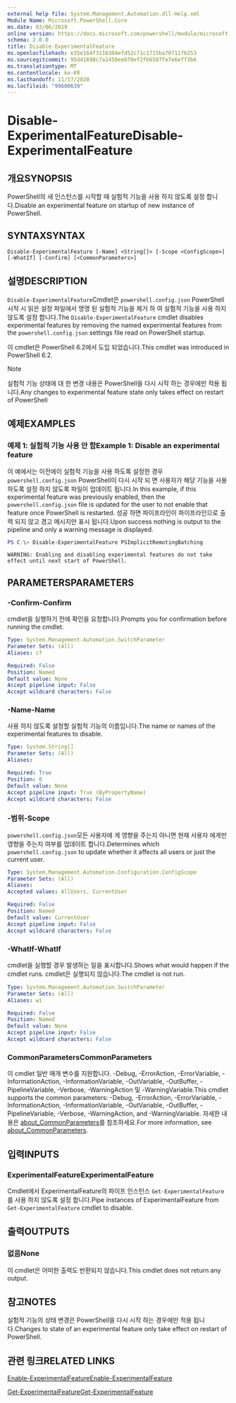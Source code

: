 ```yaml
---
external help file: System.Management.Automation.dll-Help.xml
Module Name: Microsoft.PowerShell.Core
ms.date: 03/06/2019
online version: https://docs.microsoft.com/powershell/module/microsoft.powershell.core/disable-experimentalfeature?view=powershell-7.2&WT.mc_id=ps-gethelp
schema: 2.0.0
title: Disable-ExperimentalFeature
ms.openlocfilehash: e35e164f3116304efd52c71c1715ba70711f6253
ms.sourcegitcommit: 95d41698c7a2450eeb70ef2fb6507fe7e6eff3b6
ms.translationtype: MT
ms.contentlocale: ko-KR
ms.lasthandoff: 11/17/2020
ms.locfileid: "99600639"
---
```

# <span data-ttu-id="d24b5-102">Disable-ExperimentalFeature</span><span class="sxs-lookup"><span data-stu-id="d24b5-102">Disable-ExperimentalFeature</span></span>

## <span data-ttu-id="d24b5-103">개요</span><span class="sxs-lookup"><span data-stu-id="d24b5-103">SYNOPSIS</span></span>
<span data-ttu-id="d24b5-104">PowerShell의 새 인스턴스를 시작할 때 실험적 기능을 사용 하지 않도록 설정 합니다.</span><span class="sxs-lookup"><span data-stu-id="d24b5-104">Disable an experimental feature on startup of new instance of PowerShell.</span></span>

## <span data-ttu-id="d24b5-105">SYNTAX</span><span class="sxs-lookup"><span data-stu-id="d24b5-105">SYNTAX</span></span>

```
Disable-ExperimentalFeature [-Name] <String[]> [-Scope <ConfigScope>] [-WhatIf] [-Confirm] [<CommonParameters>]
```

## <span data-ttu-id="d24b5-106">설명</span><span class="sxs-lookup"><span data-stu-id="d24b5-106">DESCRIPTION</span></span>

<span data-ttu-id="d24b5-107">`Disable-ExperimentalFeature`Cmdlet은 `powershell.config.json` PowerShell 시작 시 읽은 설정 파일에서 명명 된 실험적 기능을 제거 하 여 실험적 기능을 사용 하지 않도록 설정 합니다.</span><span class="sxs-lookup"><span data-stu-id="d24b5-107">The `Disable-ExperimentalFeature` cmdlet disables experimental features by removing the named experimental features from the `powershell.config.json` settings file read on PowerShell startup.</span></span>

<span data-ttu-id="d24b5-108">이 cmdlet은 PowerShell 6.2에서 도입 되었습니다.</span><span class="sxs-lookup"><span data-stu-id="d24b5-108">This cmdlet was introduced in PowerShell 6.2.</span></span>

> [!NOTE]
> <span data-ttu-id="d24b5-109">실험적 기능 상태에 대 한 변경 내용은 PowerShell을 다시 시작 하는 경우에만 적용 됩니다.</span><span class="sxs-lookup"><span data-stu-id="d24b5-109">Any changes to experimental feature state only takes effect on restart of PowerShell</span></span>

## <span data-ttu-id="d24b5-110">예제</span><span class="sxs-lookup"><span data-stu-id="d24b5-110">EXAMPLES</span></span>

### <span data-ttu-id="d24b5-111">예제 1: 실험적 기능 사용 안 함</span><span class="sxs-lookup"><span data-stu-id="d24b5-111">Example 1: Disable an experimental feature</span></span>

<span data-ttu-id="d24b5-112">이 예에서는 이전에이 실험적 기능을 사용 하도록 설정한 경우 `powershell.config.json` PowerShell이 다시 시작 되 면 사용자가 해당 기능을 사용 하도록 설정 하지 않도록 파일이 업데이트 됩니다.</span><span class="sxs-lookup"><span data-stu-id="d24b5-112">In this example, if this experimental feature was previously enabled, then the `powershell.config.json` file is updated for the user to not enable that feature once PowerShell is restarted.</span></span>
<span data-ttu-id="d24b5-113">성공 하면 파이프라인이 파이프라인으로 출력 되지 않고 경고 메시지만 표시 됩니다.</span><span class="sxs-lookup"><span data-stu-id="d24b5-113">Upon success nothing is output to the pipeline and only a warning message is displayed.</span></span>

```powershell
PS C:\> Disable-ExperimentalFeature PSImplicitRemotingBatching
```

```Output
WARNING: Enabling and disabling experimental features do not take effect until next start of PowerShell.
```

## <span data-ttu-id="d24b5-114">PARAMETERS</span><span class="sxs-lookup"><span data-stu-id="d24b5-114">PARAMETERS</span></span>

### <span data-ttu-id="d24b5-115">-Confirm</span><span class="sxs-lookup"><span data-stu-id="d24b5-115">-Confirm</span></span>

<span data-ttu-id="d24b5-116">cmdlet을 실행하기 전에 확인을 요청합니다.</span><span class="sxs-lookup"><span data-stu-id="d24b5-116">Prompts you for confirmation before running the cmdlet.</span></span>

```yaml
Type: System.Management.Automation.SwitchParameter
Parameter Sets: (All)
Aliases: cf

Required: False
Position: Named
Default value: None
Accept pipeline input: False
Accept wildcard characters: False
```

### <span data-ttu-id="d24b5-117">-Name</span><span class="sxs-lookup"><span data-stu-id="d24b5-117">-Name</span></span>

<span data-ttu-id="d24b5-118">사용 하지 않도록 설정할 실험적 기능의 이름입니다.</span><span class="sxs-lookup"><span data-stu-id="d24b5-118">The name or names of the experimental features to disable.</span></span>

```yaml
Type: System.String[]
Parameter Sets: (All)
Aliases:

Required: True
Position: 0
Default value: None
Accept pipeline input: True (ByPropertyName)
Accept wildcard characters: False
```

### <span data-ttu-id="d24b5-119">-범위</span><span class="sxs-lookup"><span data-stu-id="d24b5-119">-Scope</span></span>

<span data-ttu-id="d24b5-120">`powershell.config.json`모든 사용자에 게 영향을 주는지 아니면 현재 사용자 에게만 영향을 주는지 여부를 업데이트 합니다.</span><span class="sxs-lookup"><span data-stu-id="d24b5-120">Determines which `powershell.config.json` to update whether it affects all users or just the current user.</span></span>

```yaml
Type: System.Management.Automation.Configuration.ConfigScope
Parameter Sets: (All)
Aliases:
Accepted values: AllUsers, CurrentUser

Required: False
Position: Named
Default value: CurrentUser
Accept pipeline input: False
Accept wildcard characters: False
```

### <span data-ttu-id="d24b5-121">-WhatIf</span><span class="sxs-lookup"><span data-stu-id="d24b5-121">-WhatIf</span></span>

<span data-ttu-id="d24b5-122">cmdlet을 실행할 경우 발생하는 일을 표시합니다.</span><span class="sxs-lookup"><span data-stu-id="d24b5-122">Shows what would happen if the cmdlet runs.</span></span>
<span data-ttu-id="d24b5-123">cmdlet은 실행되지 않습니다.</span><span class="sxs-lookup"><span data-stu-id="d24b5-123">The cmdlet is not run.</span></span>

```yaml
Type: System.Management.Automation.SwitchParameter
Parameter Sets: (All)
Aliases: wi

Required: False
Position: Named
Default value: None
Accept pipeline input: False
Accept wildcard characters: False
```

### <span data-ttu-id="d24b5-124">CommonParameters</span><span class="sxs-lookup"><span data-stu-id="d24b5-124">CommonParameters</span></span>

<span data-ttu-id="d24b5-125">이 cmdlet 일반 매개 변수를 지원합니다. -Debug, -ErrorAction, -ErrorVariable, -InformationAction, -InformationVariable, -OutVariable, -OutBuffer, -PipelineVariable, -Verbose, -WarningAction 및 -WarningVariable.</span><span class="sxs-lookup"><span data-stu-id="d24b5-125">This cmdlet supports the common parameters: -Debug, -ErrorAction, -ErrorVariable, -InformationAction, -InformationVariable, -OutVariable, -OutBuffer, -PipelineVariable, -Verbose, -WarningAction, and -WarningVariable.</span></span> <span data-ttu-id="d24b5-126">자세한 내용은 [about_CommonParameters](http://go.microsoft.com/fwlink/?LinkID=113216)를 참조하세요.</span><span class="sxs-lookup"><span data-stu-id="d24b5-126">For more information, see [about_CommonParameters](http://go.microsoft.com/fwlink/?LinkID=113216).</span></span>

## <span data-ttu-id="d24b5-127">입력</span><span class="sxs-lookup"><span data-stu-id="d24b5-127">INPUTS</span></span>

### <span data-ttu-id="d24b5-128">ExperimentalFeature</span><span class="sxs-lookup"><span data-stu-id="d24b5-128">ExperimentalFeature</span></span>

<span data-ttu-id="d24b5-129">Cmdlet에서 ExperimentalFeature의 파이프 인스턴스 `Get-ExperimentalFeature` 를 사용 하지 않도록 설정 합니다.</span><span class="sxs-lookup"><span data-stu-id="d24b5-129">Pipe instances of ExperimentalFeature from `Get-ExperimentalFeature` cmdlet to disable.</span></span>

## <span data-ttu-id="d24b5-130">출력</span><span class="sxs-lookup"><span data-stu-id="d24b5-130">OUTPUTS</span></span>

### <span data-ttu-id="d24b5-131">없음</span><span class="sxs-lookup"><span data-stu-id="d24b5-131">None</span></span>

<span data-ttu-id="d24b5-132">이 cmdlet은 어떠한 출력도 반환되지 않습니다.</span><span class="sxs-lookup"><span data-stu-id="d24b5-132">This cmdlet does not return any output.</span></span>

## <span data-ttu-id="d24b5-133">참고</span><span class="sxs-lookup"><span data-stu-id="d24b5-133">NOTES</span></span>

<span data-ttu-id="d24b5-134">실험적 기능의 상태 변경은 PowerShell을 다시 시작 하는 경우에만 적용 됩니다.</span><span class="sxs-lookup"><span data-stu-id="d24b5-134">Changes to state of an experimental feature only take effect on restart of PowerShell.</span></span>

## <span data-ttu-id="d24b5-135">관련 링크</span><span class="sxs-lookup"><span data-stu-id="d24b5-135">RELATED LINKS</span></span>

[<span data-ttu-id="d24b5-136">Enable-ExperimentalFeature</span><span class="sxs-lookup"><span data-stu-id="d24b5-136">Enable-ExperimentalFeature</span></span>](Enable-ExperimentalFeature.md)

[<span data-ttu-id="d24b5-137">Get-ExperimentalFeature</span><span class="sxs-lookup"><span data-stu-id="d24b5-137">Get-ExperimentalFeature</span></span>](Get-ExperimentalFeature.md)


